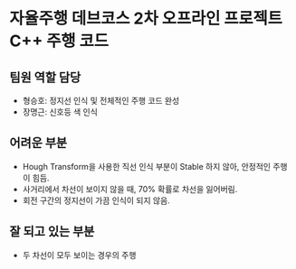 # 자율주행 데브코스 2차 오프라인 프로젝트 C++ 주행 코드

## 팀원 역할 담당
- 형승호: 정지선 인식 및 전체적인 주행 코드 완성
- 장명근: 신호등 색 인식

## 어려운 부분
- Hough Transform을 사용한 직선 인식 부분이 Stable 하지 않아, 안정적인 주행이 힘듬.
- 사거리에서 차선이 보이지 않을 때, 70% 확률로 차선을 잃어버림.
- 회전 구간의 정지선이 가끔 인식이 되지 않음.

## 잘 되고 있는 부분
- 두 차선이 모두 보이는 경우의 주행
